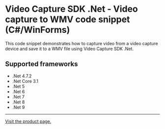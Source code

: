 ﻿# Video Capture SDK .Net - Video capture to WMV code snippet (C#/WinForms)

This code snippet demonstrates how to capture video from a video capture device and save it to a WMV file using Video Capture SDK .Net.

## Supported frameworks

* .Net 4.7.2
* .Net Core 3.1
* .Net 5
* .Net 6
* .Net 7
* .Net 8
* .Net 9

---

[Visit the product page.](https://www.visioforge.com/video-capture-sdk-net)
